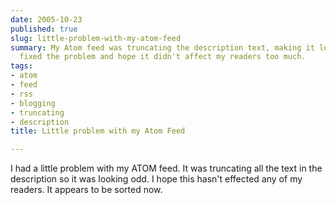 ```yaml
---
date: 2005-10-23
published: true
slug: little-problem-with-my-atom-feed
summary: My Atom feed was truncating the description text, making it look odd.  I've
  fixed the problem and hope it didn't affect my readers too much.
tags:
- atom
- feed
- rss
- blogging
- truncating
- description
title: Little problem with my Atom Feed

---
```

I had a little problem with my ATOM feed.  It was truncating all the text in the description so it was looking odd.  I hope this hasn't effected any of my readers.  It appears to be sorted now.<p />

